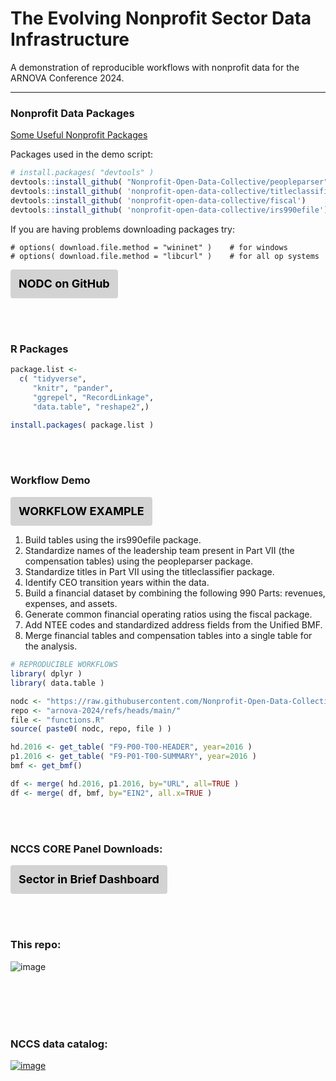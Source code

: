 # The Evolving Nonprofit Sector Data Infrastructure


A demonstration of reproducible workflows with nonprofit data for the ARNOVA Conference 2024.


---


### Nonprofit Data Packages

[Some Useful Nonprofit Packages](https://nonprofit-open-data-collective.github.io/tools/)

Packages used in the demo script: 

```r
# install.packages( "devtools" )
devtools::install_github( "Nonprofit-Open-Data-Collective/peopleparser" )
devtools::install_github( 'nonprofit-open-data-collective/titleclassifier' )
devtools::install_github( 'nonprofit-open-data-collective/fiscal')
devtools::install_github( 'nonprofit-open-data-collective/irs990efile')
```

If you are having problems downloading packages try: 

```
# options( download.file.method = "wininet" )    # for windows
# options( download.file.method = "libcurl" )    # for all op systems
```

<a href="https://github.com/Nonprofit-Open-Data-Collective" class="btnStack"><b>NODC on GitHub</b></a>

<br>
<br>

### R Packages

```r
package.list <- 
  c( "tidyverse",
     "knitr", "pander",
     "ggrepel", "RecordLinkage",
     "data.table", "reshape2",)

install.packages( package.list )
```

<br>
<br>


### Workflow Demo

<a href="https://nonprofit-open-data-collective.github.io/arnova-2024/glass-cliff-workflow.html" class="btnStack"><b>WORKFLOW EXAMPLE</b></a>

1. Build tables using the irs990efile package.
1. Standardize names of the leadership team present in Part VII (the compensation tables) using the peopleparser package.
1. Standardize titles in Part VII using the titleclassifier package.
1. Identify CEO transition years within the data.
1. Build a financial dataset by combining the following 990 Parts: revenues, expenses, and assets.
1. Generate common financial operating ratios using the fiscal package.
1. Add NTEE codes and standardized address fields from the Unified BMF.
1. Merge financial tables and compensation tables into a single table for the analysis.


```r
# REPRODUCIBLE WORKFLOWS
library( dplyr )
library( data.table )

nodc <- "https://raw.githubusercontent.com/Nonprofit-Open-Data-Collective/"
repo <- "arnova-2024/refs/heads/main/"
file <- "functions.R"
source( paste0( nodc, repo, file ) )

hd.2016 <- get_table( "F9-P00-T00-HEADER", year=2016 )
p1.2016 <- get_table( "F9-P01-T00-SUMMARY", year=2016 )
bmf <- get_bmf()

df <- merge( hd.2016, p1.2016, by="URL", all=TRUE )
df <- merge( df, bmf, by="EIN2", all.x=TRUE )
```
<br>
<br>

### NCCS CORE Panel Downloads: 

<a href="https://nccs-urban.shinyapps.io/sector-in-brief/" class="btnStack"><b>Sector in Brief Dashboard</b></a>

<br>
<br>

### This repo: 

![image](https://github.com/user-attachments/assets/1065788a-abe6-47c1-90ee-4e9764f283e1)


<br>
<br>
<br>
<br>

### NCCS data catalog: 

[ ![image](https://github.com/user-attachments/assets/d94c76e8-e0cf-4dad-a5db-81f71ca462e9) ](https://nccs.urban.org/nccs/datasets/)






<style>

.btnStack {
  background-color: #D3D3D3;
  color: #000;
  text-decoration: none;
  display: inline-block;
  padding: 6px 12px;
  margin-bottom: 0;
  font-size: 18px;
  font-weight: normal;
  line-height: 1.8;
  text-align: center;
  white-space: nowrap;
  vertical-align: middle;
  cursor: pointer;
  border: 1px solid transparent;
  border-radius: 4px;
  -webkit-user-select: none;
  -moz-user-select: none;
  -ms-user-select: none;
  -o-user-select: none;
  user-select: none;
}
a.btnStack:hover {
  background-color: #000;
  color: #fff;
}
</style>
